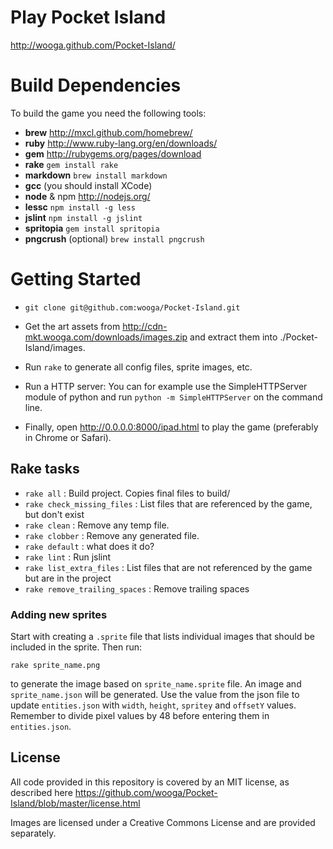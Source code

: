 # Play Pocket Island
http://wooga.github.com/Pocket-Island/

# Build Dependencies

To build the game you need the following tools:

* __brew__ http://mxcl.github.com/homebrew/
* __ruby__ http://www.ruby-lang.org/en/downloads/
* __gem__ http://rubygems.org/pages/download
* __rake__ `gem install rake`
* __markdown__ `brew install markdown`
* __gcc__ (you should install XCode)
* __node__ & npm http://nodejs.org/
* __lessc__ `npm install -g less`
* __jslint__ `npm install -g jslint`
* __spritopia__ `gem install spritopia`
* __pngcrush__ (optional) `brew install pngcrush`


# Getting Started

- `git clone git@github.com:wooga/Pocket-Island.git`

- Get the art assets from http://cdn-mkt.wooga.com/downloads/images.zip and extract them into ./Pocket-Island/images.

- Run `rake` to generate all config files, sprite images, etc.

- Run a HTTP server: You can for example use the SimpleHTTPServer module of python and run `python -m SimpleHTTPServer` on the command line.

- Finally, open http://0.0.0.0:8000/ipad.html to play the game (preferably in Chrome or Safari). 


## Rake tasks

- `rake all` : Build project. Copies final files to build/
- `rake check_missing_files` : List files that are referenced by the game, but don't exist
- `rake clean` : Remove any temp file.
- `rake clobber` : Remove any generated file.
- `rake default` : what does it do?
- `rake lint` : Run jslint
- `rake list_extra_files` : List files that are not referenced by the game but are in the project
- `rake remove_trailing_spaces` : Remove trailing spaces


### Adding new sprites

Start with creating a ``.sprite`` file that lists individual images
that should be included in the sprite. Then run:

    rake sprite_name.png

to generate the image based on ``sprite_name.sprite`` file.
An image and ``sprite_name.json`` will be generated.
Use the value from the json file to update ``entities.json`` with
``width``, ``height``, ``spritey`` and ``offsetY`` values.
Remember to divide pixel values by 48 before entering them in ``entities.json``.

## License
All code provided in this repository is covered by an MIT license, as described here https://github.com/wooga/Pocket-Island/blob/master/license.html

Images are licensed under a Creative Commons License and are provided separately.
